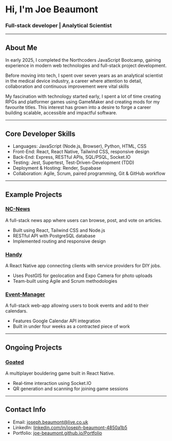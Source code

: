 # Hi, I'm Joe Beaumont
### Full-stack developer | Analytical Scientist

---

## About Me
In early 2025, I completed the Northcoders JavaScript Bootcamp, gaining experience in modern web technologies and full-stack project development.

Before moving into tech, I spent over seven years as an analytical scientist in the medical device industry, a career where attention to detail, collaboration and continuous improvement were vital skills

My fascination with technology started early, I spent a lot of time creating RPGs and platformer games using GameMaker and creating mods for my favourite titles.  This interest has grown into a desire to forge a career building scalable, accessible and impactful software.

---

## Core Developer Skills
- Languages: JavaScript (Node.js, Browser), Python, HTML, CSS
- Front-End: React, React Native, Tailwind CSS, responsive design
- Back-End: Express, RESTful APIs, SQL/PSQL, Socket.IO
- Testing: Jest, Supertest, Test-Driven-Development (TDD)
- Deployment & Hosting: Render, Supabase
- Collaboration: Agile, Scrum, paired programming, Git & GitHub workflow

---

## Example Projects

### [NC-News](https://github.com/Joe-Beaumont/nc-news.git)
  
  A full-stack news app where users can browse, post, and vote on articles.
  
  - Built using React, Tailwind CSS and Node.js
  - RESTful API with PostgreSQL database
  - Implemented routing and responsive design

### [Handy](https://github.com/Joe-Beaumont/Handy-App-.git)
  
  A React Native app connecting clients with service providers for DIY jobs.
  
  - Uses PostGIS for geolocation and Expo Camera for photo uploads
  - Team-built using Agile and Scrum methodologies

### [Event-Manager](https://github.com/Joe-Beaumont/Event-Manager)

  A full-stack web-app allowing users to book events and add to their calendars.

  - Features Google Calendar API integration
  - Built in under four weeks as a contracted piece of work

---

## Ongoing Projects

### [Goated](https://github.com/Joe-Beaumont/BoulderingFun.git)
  
  A multiplayer bouldering game built in React Native.
  
  - Real-time interaction using Socket.IO
  - QR generation and scanning for joining game sessions

---

## Contact Info
- Email: [joseph.beaumont@live.co.uk](joseph.beaumont@live.co.uk)
- LinkedIn: [linkedin.com/in/joseph-beaumont-4850a1b5](linkedin.com/in/joseph-beaumont-4850a1b5)
- Portfolio: [joe-beaumont.github.io/Portfolio](joe-beaumont.github.io/Portfolio)
